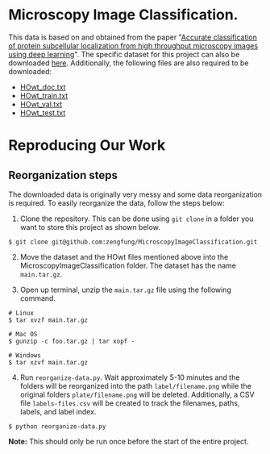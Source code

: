 # Microscopy Image Classification. 

This data is based on and obtained from the paper "[Accurate classification of protein subcellular localization from high throughput microscopy images using deep learning](https://kodu.ut.ee/~leopoldp/2016_DeepYeast/)". The specific dataset for this project can also be downloaded [here](https://kodu.ut.ee/~leopoldp/2016_DeepYeast/data/main.tar.gz). Additionally, the following files are also required to be downloaded:
* [HOwt_doc.txt](https://kodu.ut.ee/~leopoldp/2016_DeepYeast/code/reports/HOwt_doc.txt)
* [HOwt_train.txt](https://kodu.ut.ee/~leopoldp/2016_DeepYeast/code/reports/HOwt_train.txt)
* [HOwt_val.txt](https://kodu.ut.ee/~leopoldp/2016_DeepYeast/code/reports/HOwt_val.txt)
* [HOwt_test.txt](https://kodu.ut.ee/~leopoldp/2016_DeepYeast/code/reports/HOwt_test.txt)

# Reproducing Our Work
## Reorganization steps
The downloaded data is originally very messy and some data reorganization is required. To easily reorganize the data, follow the steps below:

1. Clone the repository. This can be done using `git clone` in a folder you want to store this project as shown below.
```
$ git clone git@github.com:zengfung/MicroscopyImageClassification.git
```

2. Move the dataset and the HOwt files mentioned above into the MicroscopyImageClassification folder. The dataset has the name `main.tar.gz`.

3. Open up terminal, unzip the `main.tar.gz` file using the following command.
```
# Linux
$ tar xvzf main.tar.gz

# Mac OS
$ gunzip -c foo.tar.gz | tar xopf -

# Windows
$ tar xzvf main.tar.gz
```

4. Run `reorganize-data.py`. Wait approximately 5-10 minutes and the folders will be reorganized into the path `label/filename.png` while the original folders `plate/filename.png` will be deleted. Additionally, a CSV file `labels-files.csv` will be created to track the filenames, paths, labels, and label index.
```
$ python reorganize-data.py
```

**Note:** This should only be run once before the start of the entire project.